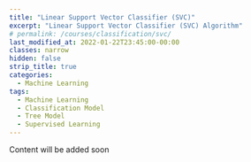 ```yaml
---
title: "Linear Support Vector Classifier (SVC)"
excerpt: "Linear Support Vector Classifier (SVC) Algorithm"
# permalink: /courses/classification/svc/
last_modified_at: 2022-01-22T23:45:00-00:00
classes: narrow
hidden: false
strip_title: true
categories:
  - Machine Learning
tags: 
  - Machine Learning
  - Classification Model
  - Tree Model
  - Supervised Learning
---
```

Content will be added soon